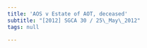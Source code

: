 ```yaml
---
title: 'AOS v Estate of AOT, deceased'
subtitle: "[2012] SGCA 30 / 25\_May\_2012"
tags: null

---
```


